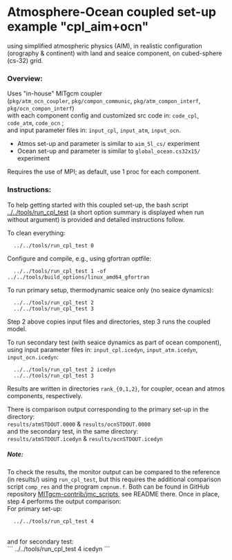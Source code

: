 Atmosphere-Ocean coupled set-up example "cpl_aim+ocn"
================================================================================
using simplified atmospheric physics (AIM), in realistic configuration (orography
& continent) with land and seaice component, on cubed-sphere (cs-32) grid.

### Overview:
Uses "in-house" MITgcm coupler<br>
(`pkg/atm_ocn_coupler`, `pkg/compon_communic`, `pkg/atm_compon_interf`,
`pkg/ocn_compon_interf`)<br>
with each component config and customized src code in: `code_cpl`, `code_atm`,
`code_ocn` ;<br>
and input parameter files in: `input_cpl`, `input_atm`, `input_ocn`.

- Atmos set-up and parameter is similar to `aim_5l_cs/` experiment
- Ocean set-up and parameter is similar to `global_ocean.cs32x15/` experiment

Requires the use of MPI; as default, use 1 proc for each component.

### Instructions:
To help getting started with this coupled set-up, the bash script
[../../tools/run_cpl_test](https://github.com/MITgcm/MITgcm/blob/master/tools/run_cpl_test)
(a short option summary is displayed when run without argument)
is provided and detailed instructions follow.

To clean everything:
```
  ../../tools/run_cpl_test 0
```

Configure and compile, e.g., using gfortran optfile:
```
  ../../tools/run_cpl_test 1 -of ../../tools/build_options/linux_amd64_gfortran
```

To run primary setup, thermodynamic seaice only (no seaice dynamics):
```
  ../../tools/run_cpl_test 2
  ../../tools/run_cpl_test 3
```
Step 2 above copies input files and directories, step 3 runs the coupled model.

To run secondary test (with seaice dynamics as part of ocean component), using
input parameter files in: `input_cpl.icedyn`, `input_atm.icedyn`, `input_ocn.icedyn`:
```
  ../../tools/run_cpl_test 2 icedyn
  ../../tools/run_cpl_test 3
```

Results are written in directories `rank_{0,1,2}`, for coupler, ocean and atmos
components, respectively.

There is comparison output corresponding to the primary set-up in the directory:<br>
`results/atmSTDOUT.0000` & `results/ocnSTDOUT.0000`<br>
and the secondary test, in the same directory:<br>
`results/atmSTDOUT.icedyn` & `results/ocnSTDOUT.icedyn`

##### Note:
To check the results, the monitor output can be compared to the reference (in results/)
using `run_cpl_test`, but this requires the additional comparison script `comp_res` and
the program `cmpnum.f`. Both can be found in GitHub repository
[MITgcm-contrib/jmc_scripts](https://github.com/MITgcm-contrib/jmc_scripts),
see README there. Once in place, step 4 performs the output comparison:<br>
For primary set-up:<br>
```
  ../../tools/run_cpl_test 4
```
<br>
and for secondary test:<br>
```
  ../../tools/run_cpl_test 4 icedyn
```
